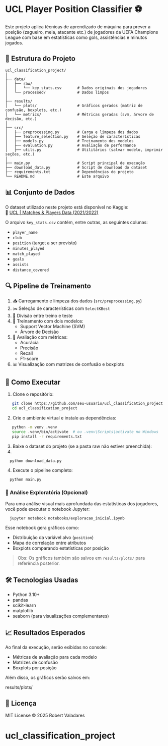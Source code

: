 # UCL Player Position Classifier ⚽️

Este projeto aplica técnicas de aprendizado de máquina para prever a posição (zagueiro, meia, atacante etc.) de jogadores da UEFA Champions League com base em estatísticas como gols, assistências e minutos jogados.

## 📁 Estrutura do Projeto
```
ucl_classification_project/
│
├── data/
│   ├── raw/
│   │   └── key_stats.csv       # Dados originais dos jogadores
│   └── processed/              # Dados limpos
│
├── results/
│   └── plots/                  # Gráficos gerados (matriz de confusão, boxplots, etc.)
│   └── metrics/                # Métricas geradas (svm, árvore de decisão, etc.)
│
├── src/
│   ├── preprocessing.py        # Carga e limpeza dos dados
│   ├── feature_selection.py    # Seleção de características
│   ├── models.py               # Treinamento dos modelos
│   ├── evaluation.py           # Avaliação de performance
│   ├── utils.py                # Utilitários (salvar modelo, imprimir seções, etc.)
│
├── main.py                     # Script principal de execução
├── download_data.py            # Script de download do dataset
├── requirements.txt            # Dependências do projeto
└── README.md                   # Este arquivo
```

## 📊 Conjunto de Dados

O dataset utilizado neste projeto está disponível no Kaggle:  
📎 [UCL | Matches & Players Data (2021/2022)](https://www.kaggle.com/datasets/azminetoushikwasi/ucl-202122-uefa-champions-league)

O arquivo `key_stats.csv` contém, entre outras, as seguintes colunas:

- `player_name`
- `club`
- `position` (target a ser previsto)
- `minutes_played`
- `match_played`
- `goals`
- `assists`
- `distance_covered`

## 🔍 Pipeline de Treinamento

1. 📥 Carregamento e limpeza dos dados (`src/preprocessing.py`)
2. ✂️ Seleção de características com `SelectKBest`
3. 🔀 Divisão entre treino e teste
4. 🤖 Treinamento com dois modelos:
   - Support Vector Machine (SVM)
   - Árvore de Decisão
5. 🧪 Avaliação com métricas:
   - Acurácia
   - Precisão
   - Recall
   - F1-score
6. 📊 Visualização com matrizes de confusão e boxplots

## 🚀 Como Executar

1. Clone o repositório:

```bash
   git clone https://github.com/seu-usuario/ucl_classification_project.git
   cd ucl_classification_project
```

2. Crie o ambiente virtual e instale as dependências:

```bash
   python -m venv .venv
   source .venv/bin/activate  # ou .venv\Scripts\activate no Windows
   pip install -r requirements.txt
```

3. Baixe o dataset do projeto (se a pasta raw não estiver preenchida):
4. 
```bash
  python download_data.py
```

4. Execute o pipeline completo:

```bash
  python main.py
```

### 📓 Análise Exploratória (Opcional)

Para uma análise visual mais aprofundada das estatísticas dos jogadores, você pode executar o notebook Jupyter:

```bash
  jupyter notebook notebooks/exploracao_inicial.ipynb
```

Esse notebook gera gráficos como:

- Distribuição da variável alvo (`position`)
- Mapa de correlação entre atributos
- Boxplots comparando estatísticas por posição

> Obs: Os gráficos também são salvos em `results/plots/` para referência posterior.

## 🛠️ Tecnologias Usadas

- Python 3.10+
- pandas
- scikit-learn
- matplotlib
- seaborn (para visualizações complementares)

## 📈 Resultados Esperados

Ao final da execução, serão exibidas no console:

- Métricas de avaliação para cada modelo
- Matrizes de confusão
- Boxplots por posição

Além disso, os gráficos serão salvos em:

results/plots/

## 📄 Licença

MIT License © 2025 Robert Valadares
# ucl_classification_project
